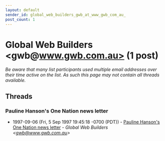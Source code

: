 ```yaml
---
layout: default
sender_id: global_web_builders_gwb_at_www_gwb_com_au_
post_count: 1
---
```


# Global Web Builders <gwb<span>@</span>www.gwb.com.au> (1 post)

_Be aware that many list participants used multiple email addresses over their time active on the list. As such this page may not contain all threads available._

## Threads

### Pauline Hanson's One Nation news letter
+ 1997-09-06 (Fri, 5 Sep 1997 19:45:18 -0700 (PDT)) - [Pauline Hanson's One Nation news letter](/archive/1997/09/f269d37a1de3c272b6523e1e3a0ff6c92e17ca0f038358fe70810a4c1f68ad26) - _Global Web Builders \<gwb@www.gwb.com.au\>_

